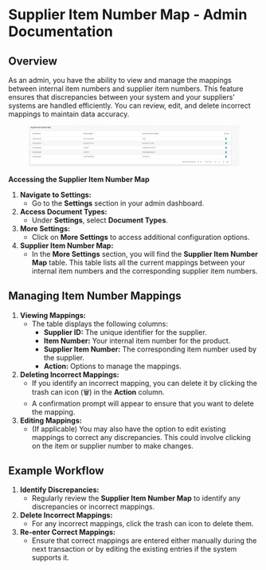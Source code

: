 # Supplier Item Number Map - Admin Documentation

## **Overview**

As an admin, you have the ability to view and manage the mappings between internal item numbers and supplier item numbers. This feature ensures that discrepancies between your system and your suppliers' systems are handled efficiently. You can review, edit, and delete incorrect mappings to maintain data accuracy.

<figure><img src="../../../../../../.gitbook/assets/Bildschirmfoto 2024-05-15 um 13.24.17 (1).png" alt=""><figcaption></figcaption></figure>

**Accessing the Supplier Item Number Map**

1. **Navigate to Settings:**
   * Go to the **Settings** section in your admin dashboard.
2. **Access Document Types:**
   * Under **Settings**, select **Document Types**.
3. **More Settings:**
   * Click on **More Settings** to access additional configuration options.
4. **Supplier Item Number Map:**
   * In the **More Settings** section, you will find the **Supplier Item Number Map** table. This table lists all the current mappings between your internal item numbers and the corresponding supplier item numbers.

## **Managing Item Number Mappings**

1. **Viewing Mappings:**
   * The table displays the following columns:
     * **Supplier ID:** The unique identifier for the supplier.
     * **Item Number:** Your internal item number for the product.
     * **Supplier Item Number:** The corresponding item number used by the supplier.
     * **Action:** Options to manage the mappings.
2. **Deleting Incorrect Mappings:**
   * If you identify an incorrect mapping, you can delete it by clicking the trash can icon (🗑) in the **Action** column.
   * A confirmation prompt will appear to ensure that you want to delete the mapping.
3. **Editing Mappings:**
   * (If applicable) You may also have the option to edit existing mappings to correct any discrepancies. This could involve clicking on the item or supplier number to make changes.

## **Example Workflow**

1. **Identify Discrepancies:**
   * Regularly review the **Supplier Item Number Map** to identify any discrepancies or incorrect mappings.
2. **Delete Incorrect Mappings:**
   * For any incorrect mappings, click the trash can icon to delete them.
3. **Re-enter Correct Mappings:**
   * Ensure that correct mappings are entered either manually during the next transaction or by editing the existing entries if the system supports it.
